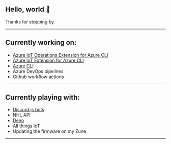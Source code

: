 ## Hello, world :metal:
 Thanks for stopping by.
 ***
## Currently working on:

* [Azure IoT Operations Extension for Azure CLI](https://github.com/azure/azure-iot-ops-cli-extension)
* [Azure IoT Extension for Azure CLI](https://github.com/azure/azure-iot-cli-extension)
* [Azure CLI](https://github.com/azure/azure-cli)
* Azure DevOps pipelines
* Github workflow actions
***
## Currently playing with:
* [Discord.js bots](https://discord.js.org/#/)
* NHL API
* [Deno](https://deno.land/)
* All things IoT
* Updating the firmware on my Zune
***


<!--
**c-ryan-k/c-ryan-k** is a ✨ _special_ ✨ repository because its `README.md` (this file) appears on your GitHub profile.

Here are some ideas to get you started:

- 🔭 I’m currently working on ...
- 🌱 I’m currently learning ...
- 👯 I’m looking to collaborate on ...
- 🤔 I’m looking for help with ...
- 💬 Ask me about ...
- 📫 How to reach me: ...
- 😄 Pronouns: ...
- ⚡ Fun fact: ...
-->
